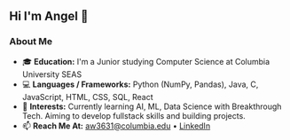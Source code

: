 ## Hi I'm Angel 👋

### About Me
- 🎓 **Education:** I'm a Junior studying Computer Science at Columbia University SEAS  
- 💻 **Languages / Frameworks:** Python (NumPy, Pandas), Java, C, JavaScript, HTML, CSS, SQL, React  
- 🌱 **Interests:** Currently learning AI, ML, Data Science with Breakthrough Tech. Aiming to develop fullstack skills and building projects.
- 📫 **Reach Me At:** [aw3631@columbia.edu](mailto:aw3631@columbia.edu) • [LinkedIn](https://www.linkedin.com/in/angel-wu-) 

<!--
**angelwu1/angelwu1** is a ✨ _special_ ✨ repository because its `README.md` (this file) appears on your GitHub profile.

Here are some ideas to get you started:

- 🔭 I’m currently working on ...
- 🌱 I’m currently learning ...
- 👯 I’m looking to collaborate on ...
- 🤔 I’m looking for help with ...
- 💬 Ask me about ...
- 📫 How to reach me: ...
- 😄 Pronouns: ...
- ⚡ Fun fact: ...
-->
